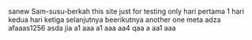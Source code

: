 sanew Sam-susu-berkah
this site just for testing only
hari pertama 1
hari kedua
hari ketiga
selanjutnya
beerikutnya
another one
meta
adza
afaaas1256
asda
jia
a1
aaa
a1
aaa
aa4
qaa
a
aa1
aaa

